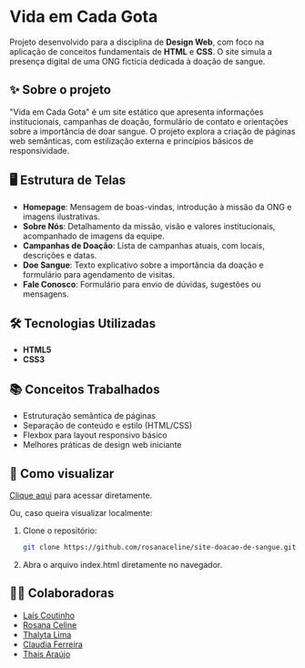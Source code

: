 # Vida em Cada Gota

Projeto desenvolvido para a disciplina de **Design Web**, com foco na aplicação de conceitos fundamentais de **HTML** e **CSS**. O site simula a presença digital de uma ONG fictícia dedicada à doação de sangue.

## ✨ Sobre o projeto

"Vida em Cada Gota" é um site estático que apresenta informações institucionais, campanhas de doação, formulário de contato e orientações sobre a importância de doar sangue. O projeto explora a criação de páginas web semânticas, com estilização externa e princípios básicos de responsividade.

## 🖥️ Estrutura de Telas

- **Homepage**: Mensagem de boas-vindas, introdução à missão da ONG e imagens ilustrativas.
- **Sobre Nós**: Detalhamento da missão, visão e valores institucionais, acompanhado de imagens da equipe.
- **Campanhas de Doação**: Lista de campanhas atuais, com locais, descrições e datas.
- **Doe Sangue**: Texto explicativo sobre a importância da doação e formulário para agendamento de visitas.
- **Fale Conosco**: Formulário para envio de dúvidas, sugestões ou mensagens.

## 🛠️ Tecnologias Utilizadas

- **HTML5**
- **CSS3**

## 📚 Conceitos Trabalhados

- Estruturação semântica de páginas
- Separação de conteúdo e estilo (HTML/CSS)
- Flexbox para layout responsivo básico
- Melhores práticas de design web iniciante

## 🚀 Como visualizar

[Clique aqui](https://rosanaceline.github.io/site-doacao-de-sangue/) para acessar diretamente. 

Ou, caso queira visualizar localmente:

1. Clone o repositório:
   ```bash
   git clone https://github.com/rosanaceline/site-doacao-de-sangue.git
2. Abra o arquivo index.html diretamente no navegador.

## 👩‍💻 Colaboradoras

- [Laís Coutinho](https://github.com/laiscoutinho)  
- [Rosana Celine](https://github.com/RosanaCeline)  
- [Thalyta Lima](https://github.com/thalytalima211)  
- [Claudia Ferreira](https://github.com/SEU-USUARIO)
- [Thais Araújo](https://github.com/SEU-USUARIO) 